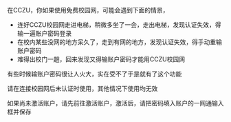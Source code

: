 在CCZU，你如果使用免费校园网，可能会遇到下面的情景，

 - 连好CCZU校园网走进电梯，稍微多坐了一会，走出电梯，发现认证失效，得输一遍账户密码登录
 - 在校内某些没网的地方呆久了，走到有网的地方，发现认证失效，得手动重输账户密码
 - 难得出校门一趟，回来发现又得输账户密码才能用CCZU校园网

有些时候输账户密码很让人火大，实在受不了于是就有了这个功能

请在连接校园网后未认证时使用，其他情况下使用均无效

如果尚未激活账户，请先前往激活账户，激活后，请把密码填入账户的一网通输入框并保存
